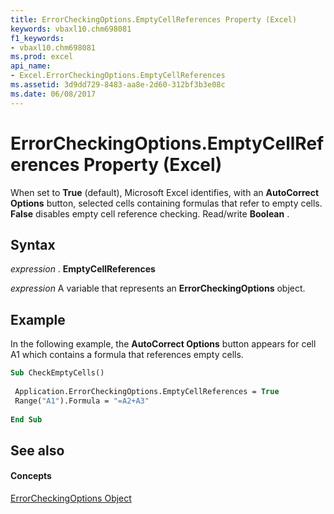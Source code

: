 ```yaml
---
title: ErrorCheckingOptions.EmptyCellReferences Property (Excel)
keywords: vbaxl10.chm698081
f1_keywords:
- vbaxl10.chm698081
ms.prod: excel
api_name:
- Excel.ErrorCheckingOptions.EmptyCellReferences
ms.assetid: 3d9dd729-8483-aa8e-2d60-312bf3b3e08c
ms.date: 06/08/2017
---
```



# ErrorCheckingOptions.EmptyCellReferences Property (Excel)

When set to  **True** (default), Microsoft Excel identifies, with an **AutoCorrect Options** button, selected cells containing formulas that refer to empty cells. **False** disables empty cell reference checking. Read/write **Boolean** .


## Syntax

 _expression_ . **EmptyCellReferences**

 _expression_ A variable that represents an **ErrorCheckingOptions** object.


## Example

In the following example, the  **AutoCorrect Options** button appears for cell A1 which contains a formula that references empty cells.


```vb
Sub CheckEmptyCells() 
 
 Application.ErrorCheckingOptions.EmptyCellReferences = True 
 Range("A1").Formula = "=A2+A3" 
 
End Sub
```


## See also


#### Concepts


[ErrorCheckingOptions Object](errorcheckingoptions-object-excel.md)

